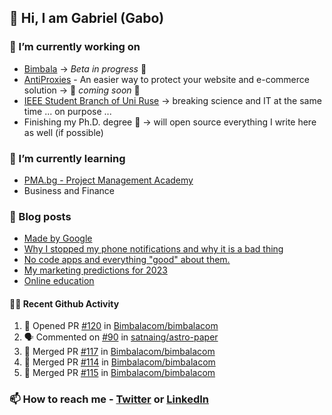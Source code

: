 ## 👋 Hi, I am Gabriel (Gabo)

### 🔭 I’m currently working on
- [Bimbala](https://bimbala.com/) -> *Beta in progress* 🚀
- [AntiProxies](https://antiproxies.com/) - An easier way to protect your website and e-commerce solution -> 🚀 *coming soon* 🚀
- [IEEE Student Branch of Uni Ruse](https://github.com/IEEE-Student-Branch-of-Uni-Ruse) -> breaking science and IT at the same time ... on purpose ...
- Finishing my Ph.D. degree 🤔 -> will open source everything I write here as well (if possible)

### 🌱 I’m currently learning
- [PMA.bg - Project Management Academy](https://pma.bg/)
- Business and Finance

### 📖 Blog posts
<!-- BLOG-POST-LIST:START -->
- [Made by Google](https://mrgkanev.eu/posts/made-by-google/)
- [Why I stopped my phone notifications and why it is a bad thing](https://mrgkanev.eu/posts/why-i-stopped-my-phone-notifications/)
- [No code apps and everything &quot;good&quot; about them.](https://mrgkanev.eu/posts/no-code-apps-and-everything-good-about-them/)
- [My marketing predictions for 2023](https://mrgkanev.eu/posts/my-marketing-predictions-for-2023/)
- [Online education](https://mrgkanev.eu/posts/online-education/)
<!-- BLOG-POST-LIST:END -->

#### 🧑‍💻 Recent Github Activity

<!--START_SECTION:activity-->
1. 💪 Opened PR [#120](https://github.com/Bimbalacom/bimbalacom/pull/120) in [Bimbalacom/bimbalacom](https://github.com/Bimbalacom/bimbalacom)
2. 🗣 Commented on [#90](https://github.com/satnaing/astro-paper/issues/90#issuecomment-1635793336) in [satnaing/astro-paper](https://github.com/satnaing/astro-paper)
3. 🎉 Merged PR [#117](https://github.com/Bimbalacom/bimbalacom/pull/117) in [Bimbalacom/bimbalacom](https://github.com/Bimbalacom/bimbalacom)
4. 🎉 Merged PR [#114](https://github.com/Bimbalacom/bimbalacom/pull/114) in [Bimbalacom/bimbalacom](https://github.com/Bimbalacom/bimbalacom)
5. 🎉 Merged PR [#115](https://github.com/Bimbalacom/bimbalacom/pull/115) in [Bimbalacom/bimbalacom](https://github.com/Bimbalacom/bimbalacom)
<!--END_SECTION:activity-->


### 📫 How to reach me - [Twitter](https://twitter.com/mrgkanev) or [LinkedIn](https://www.linkedin.com/in/mrgkanev) 
